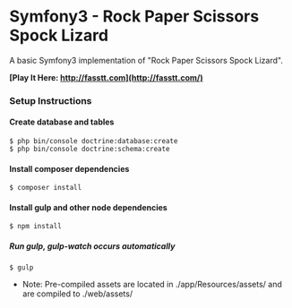 Symfony3 - Rock Paper Scissors Spock Lizard
=====

A basic Symfony3 implementation of "Rock Paper Scissors Spock Lizard".

**[Play It Here: http://fasstt.com](http://fasstt.com/)**

### Setup Instructions

#### Create database and tables

    $ php bin/console doctrine:database:create
    $ php bin/console doctrine:schema:create
    
#### Install composer dependencies

    $ composer install

#### Install gulp and other node dependencies

    $ npm install
    
##### Run gulp, gulp-watch occurs automatically

    $ gulp
    
* Note: Pre-compiled assets are located in ./app/Resources/assets/ and are compiled to ./web/assets/
